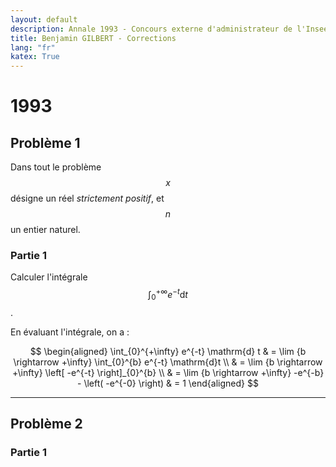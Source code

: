```yaml
---
layout: default
description: Annale 1993 - Concours externe d'administrateur de l'Insee
title: Benjamin GILBERT - Corrections
lang: "fr"
katex: True
---
```


# 1993

## Problème 1

Dans tout le problème $$x$$ désigne un réel _strictement positif_, et $$n$$ un entier naturel.

### Partie 1

Calculer l'intégrale $$\int_{0}^{+\infty} e^{-t} \mathrm{d}t$$. 

<p>
En évaluant l'intégrale, on a :

$$
\begin{aligned}
    \int_{0}^{+\infty} e^{-t} \mathrm{d} t & = \lim {b \rightarrow +\infty} \int_{0}^{b} e^{-t} \mathrm{d}t \\
    & = \lim {b \rightarrow +\infty} \left[ -e^{-t} \right]_{0}^{b} \\
    & = \lim {b \rightarrow +\infty} -e^{-b} - \left( -e^{-0} \right)
    & = 1
\end{aligned}
$$
</p>

---

## Problème 2

### Partie 1
